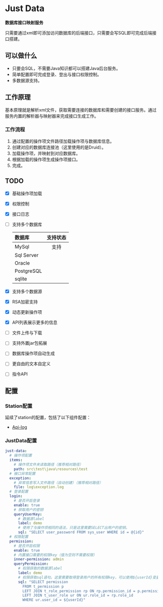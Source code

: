 # Just Data

__数据库接口映射服务__

只需要通过xml即可添加访问数据库的后端接口，只需要会写SQL即可完成后端接口搭建。

## 可以做什么

* 只要会SQL，不需要Java知识都可以搭建Java后台服务。
* 简单配置即可完成登录、登出与接口权限控制。
* 多数据源支持。

## 工作原理

基本原理就是解析xml文件，获取需要连接的数据库和需要创建的接口服务。通过服务内置的解析器与映射器来完成接口生成工作。

### 工作流程

1. 通过配置的操作项文件路径加载操作项与数据库信息。
2. 创建对应的数据库连接池（这里使用的是Druid）。
3. 加载操作项，并映射到对应数据库。
4. 根据加载的操作项生成操作项接口。
5. 完成。

## TODO

* [x] 基础操作项加载
* [x] 权限控制
* [x] 接口日志
* [ ] 支持多个数据库

  | 数据库 | 支持状态 |
  |:-----| :----: |
  | MySql     | 支持   |
  | Sql Server |      |
  | Oracle    |      |
  | PostgreSQL |      |
  | sqlite |      |

* [x] 支持多个数据源
* [x] RSA加密支持
* [x] 动态更新操作项
* [x] API列表展示更多的信息
* [ ] 文件上传与下载
* [ ] 支持外置jar包拓展
* [ ] 数据库操作项自动生成
* [ ] 更自由的文本自定义
* [ ] 指令API

## 配置

### Station配置
延续了station的配置，包括了以下组件配置：

* [Api-log](https://github.com/Verlif/logging-spring-boot-starter)

### JustData配置

```yaml
just-data:
  # 操作项配置
  items:
    # 操作项文件夹读取路径（推荐相对路径）
    path: src\test\java\resources\test
  # 接口异常配置
  exception:
    # 异常信息写入文件路径（自动创建）（推荐相对路径）
    file: log\exception.log
  # 登录配置
  login:
    # 是否开启登录
    enable: true
    # 获取用户的密钥
    queryUserKey:
      # 数据源label
      label: demo
      # 使用了与操作项相同的语法，只是这里需要SELECT出用户的密钥。
      sql: "SELECT user_password FROM sys_user WHERE id = @{id}"
  # 权限配置
  permission:
    # 是否开启权限
    enable: true
    # 内置接口需要的权限key（值为空则不需要权限）
    inner-permission: admin
    queryPermission:
      # 权限获取的数据源label
      label: demo
      # 权限获取sql语句。这里需要取得登录用户的所有权限key，可以使用${userId}变量来替换登录用户ID
      sql: "SELECT permission
        FROM t_permission p
        LEFT JOIN t_role_permission rp ON rp.permission_id = p.permission_id
        LEFT JOIN t_user_role ur ON ur.role_id = rp.role_id
        WHERE ur.user_id = ${userId}"
```
